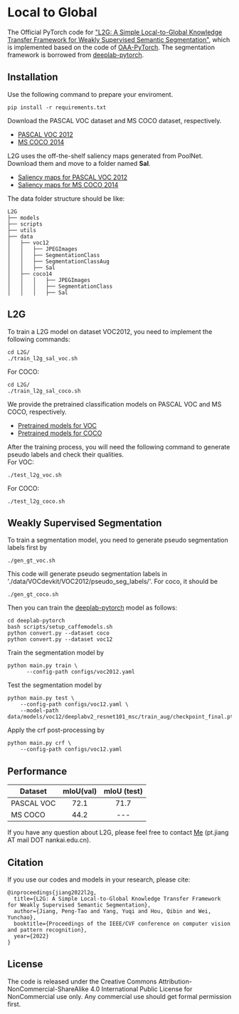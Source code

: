 # Local to Global
The Official PyTorch code for ["L2G: A Simple Local-to-Global Knowledge Transfer Framework for Weakly Supervised Semantic Segmentation"](https://arxiv.org/abs/2204.03206), which is implemented based on the code of [OAA-PyTorch](https://github.com/PengtaoJiang/OAA-PyTorch). 
The segmentation framework is borrowed from [deeplab-pytorch](https://github.com/kazuto1011/deeplab-pytorch).

## Installation
Use the following command to prepare your enviroment.
```
pip install -r requirements.txt
```

Download the PASCAL VOC dataset and MS COCO dataset, respectively. 
- [PASCAL VOC 2012](https://drive.google.com/file/d/1jnHE6Sau0tHI7X6JQKhzHov-vseYbrf9/view?usp=sharing)
- [MS COCO 2014](https://cocodataset.org/#home)  

L2G uses the off-the-shelf saliency maps generated from PoolNet. Download them and move to a folder named **Sal**.
- [Saliency maps for PASCAL VOC 2012](https://drive.google.com/file/d/1ZBLZ3YFw6yDIRWo0Apd4znOozg-Buj4A/view?usp=sharing)
- [Saliency maps for MS COCO 2014](https://drive.google.com/file/d/1IN6qQK0kL4_x8yzF7jvS6hNIFXsrR6XV/view?usp=sharing)  

The data folder structure should be like:
```
L2G
├── models
├── scripts
├── utils
├── data
│   ├── voc12
│   │   ├── JPEGImages
│   │   ├── SegmentationClass
│   │   ├── SegmentationClassAug
│   │   ├── Sal
│   ├── coco14
│   │   │   ├── JPEGImages
│   │   │   ├── SegmentationClass
│   │   │   ├── Sal
```

## L2G
To train a L2G model on dataset VOC2012, you need to implement the following commands:
```
cd L2G/
./train_l2g_sal_voc.sh 
```
For COCO:
```
cd L2G/
./train_l2g_sal_coco.sh 
```
We provide the pretrained classification models on PASCAL VOC and MS COCO, respectively.
- [Pretrained models for VOC]()
- [Pretrained models for COCO]()  

After the training process, you will need the following command to generate pseudo labels 
and check their qualities.   
For VOC:
```
./test_l2g_voc.sh
```
For COCO:
```
./test_l2g_coco.sh
```
## Weakly Supervised Segmentation
To train a segmentation model, you need to generate pseudo segmentation labels first by 
```
./gen_gt_voc.sh
```
This code will generate pseudo segmentation labels in './data/VOCdevkit/VOC2012/pseudo_seg_labels/'.
For coco, it should be
```
./gen_gt_coco.sh
```


Then you can train the [deeplab-pytorch](https://github.com/kazuto1011/deeplab-pytorch) model as follows:  
```
cd deeplab-pytorch
bash scripts/setup_caffemodels.sh
python convert.py --dataset coco
python convert.py --dataset voc12
```
Train the segmentation model by
```
python main.py train \
      --config-path configs/voc2012.yaml
```
Test the segmentation model by 
```
python main.py test \
    --config-path configs/voc12.yaml \
    --model-path data/models/voc12/deeplabv2_resnet101_msc/train_aug/checkpoint_final.pth
```
Apply the crf post-processing by 
```
python main.py crf \
    --config-path configs/voc12.yaml
```
## Performance
Dataset | mIoU(val) | mIoU (test)  
--- |:---:|:---:
PASCAL VOC  | 72.1 | 71.7
MS COCO     | 44.2 | ---


If you have any question about L2G, please feel free to contact [Me](https://pengtaojiang.github.io/) (pt.jiang AT mail DOT nankai.edu.cn). 

## Citation
If you use our codes and models in your research, please cite:
```
@inproceedings{jiang2022l2g,
  title={L2G: A Simple Local-to-Global Knowledge Transfer Framework for Weakly Supervised Semantic Segmentation},
  author={Jiang, Peng-Tao and Yang, Yuqi and Hou, Qibin and Wei, Yunchao},
  booktitle={Proceedings of the IEEE/CVF conference on computer vision and pattern recognition},
  year={2022}
}
```

## License
The code is released under the Creative Commons Attribution-NonCommercial-ShareAlike 4.0 International Public License for NonCommercial use only. Any commercial use should get formal permission first.
  
